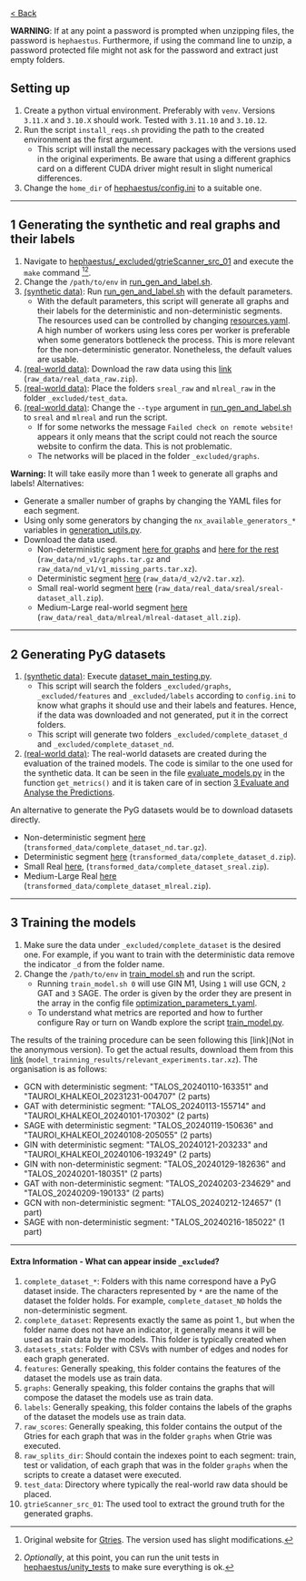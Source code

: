 [< Back](../README.md)


**WARNING**: If at any point a password is prompted when unzipping files, the password is `hephaestus`. Furthermore, if using the command line to unzip, a password protected file might not ask for the password and extract just empty folders.

## Setting up

1. Create a python virtual environment. Preferably with `venv`. Versions `3.11.X` and `3.10.X` should work. Tested with `3.11.10` and `3.10.12`.
2. Run the script `install_reqs.sh` providing the path to the created environment as the first argument.
    * This script will install the necessary packages with the versions used in the original experiments. Be aware that using a different graphics card on a different CUDA driver might result in slight numerical differences.
3. Change the `home_dir` of [hephaestus/config.ini](./config.ini) to a suitable one.

---

## 1 Generating the synthetic and real graphs and their labels

1. Navigate to [hephaestus/_excluded/gtrieScanner_src_01](./_excluded/gtrieScanner_src_01) and execute the `make` command [^1][^2].
2. Change the `/path/to/env` in [run_gen_and_label.sh](../run_gen_and_label.sh).
3. <u>(synthetic data)</u>: Run [run_gen_and_label.sh](../run_gen_and_label.sh) with the default parameters.
    * With the default parameters, this script will generate all graphs and their labels for the deterministic and non-deterministic segments. The resources used can be controlled by changing [resources.yaml](./_configs/resources/resources.yaml). A high number of workers using less cores per worker is preferable when some generators bottleneck the process. This is more relevant for the non-deterministic generator. Nonetheless, the default values are usable.
4. <u>(real-world data)</u>: Download the raw data using this [link](https://figshare.com/s/794d3e3dc66ee09c0e86 "Figshare: raw_data/real_data_raw.zip") (`raw_data/real_data_raw.zip`).
5. <u>(real-world data)</u>: Place the folders `sreal_raw` and `mlreal_raw` in the folder `_excluded/test_data`.
6. <u>(real-world data)</u>: Change the `--type` argument in [run_gen_and_label.sh](../run_gen_and_label.sh) to `sreal` and `mlreal` and run the script.
    * If for some networks the message `Failed check on remote website!` appears it only means that the script could not reach the source website to confirm the data. This is not problematic.
    * The networks will be placed in the folder `_excluded/graphs`.

**Warning:** It will take easily more than 1 week to generate all graphs and labels! Alternatives:
- Generate a smaller number of graphs by changing the YAML files for each segment.
- Using only some generators by changing the `nx_available_generators_*` variables in [generation_utils.py](./graph_generation/synthetic/generation_utils.py).
- Download the data used.
    * Non-deterministic segment [here for graphs](https://figshare.com/s/794d3e3dc66ee09c0e86 "Figshare: raw_data/nd_v1/graphs.tar.gz") and [here for the rest](https://figshare.com/s/794d3e3dc66ee09c0e86 "Figshare: raw_data/nd_v1/v1_missing_parts.tar.xz") (`raw_data/nd_v1/graphs.tar.gz` and `raw_data/nd_v1/v1_missing_parts.tar.xz`).
    * Deterministic segment [here](https://figshare.com/s/794d3e3dc66ee09c0e86 "Figshare: raw_data/d_v2/v2.tar.xz") (`raw_data/d_v2/v2.tar.xz`).
    * Small real-world segment [here](https://figshare.com/s/794d3e3dc66ee09c0e86 "Figshare: raw_data/real_data/sreal/sreal-dataset_all.zip") (`raw_data/real_data/sreal/sreal-dataset_all.zip`).
    * Medium-Large real-world segment [here](https://figshare.com/s/794d3e3dc66ee09c0e86 "Figshare: raw_data/real_data/mlreal/mlreal-dataset_all.zip") (`raw_data/real_data/mlreal/mlreal-dataset_all.zip`).

---

## 2 Generating PyG datasets

1. <u>(synthetic data)</u>: Execute [dataset_main_testing.py](./dataset_creation/dataset_main_testing.py).
    * This script will search the folders `_excluded/graphs`, `_excluded/features` and `_excluded/labels` according to `config.ini` to know what graphs it should use and their labels and features. Hence, if the data was downloaded and not generated, put it in the correct folders.
    * This script will generate two folders `_excluded/complete_dataset_d` and `_excluded/complete_dataset_nd`. 
2. <u>(real-world data)</u>: The real-world datasets are created during the evaluation of the trained models. The code is similar to the one used for the synthetic data. It can be seen in the file [evaluate_models.py](../hephaestus_lab/evaluation/evaluate_predictions/evaluate_models.py) in the function `get_metrics()` and it is taken care of in section [3 Evaluate and Analyse the Predictions](../hephaestus_lab/README.md#3-evaluate-and-analyse-the-predictions).


An alternative to generate the PyG datasets would be to download datasets directly.
- Non-deterministic segment [here](https://figshare.com/s/794d3e3dc66ee09c0e86 "Figshare: transformed_data/complete_dataset_nd.tar.gz") (`transformed_data/complete_dataset_nd.tar.gz`).
- Deterministic segment [here](https://figshare.com/s/794d3e3dc66ee09c0e86 "Figshare: transformed_data/complete_dataset_d.zip") (`transformed_data/complete_dataset_d.zip`).
- Small Real [here](https://figshare.com/s/794d3e3dc66ee09c0e86 "Figshare: transformed_data/complete_dataset_sreal.zip"), (`transformed_data/complete_dataset_sreal.zip`).
- Medium-Large Real [here](https://figshare.com/s/794d3e3dc66ee09c0e86 "Figshare: transformed_data/complete_dataset_mlreal.zip") (`transformed_data/complete_dataset_mlreal.zip`).

---

## 3 Training the models

1. Make sure the data under `_excluded/complete_dataset` is the desired one. For example, if you want to train with the deterministic data remove the indicator `_d` from the folder name.
2. Change the `/path/to/env` in [train_model.sh](../train_model.sh) and run the script.
    * Running `train_model.sh 0` will use GIN M1, Using `1` will use GCN, `2` GAT and `3` SAGE. The order is given by the order they are present in the array in the config file [optimization_parameters_t.yaml](./_configs/classification_engine_v1/optimization/optimization_parameters_t.yaml).
    * To understand what metrics are reported and how to further configure Ray or turn on Wandb explore the script [train_model.py](./training/train_model.py).

The results of the training procedure can be seen following this [link](Not in the anonymous version). To get the actual results, download them from this [link](https://figshare.com/s/794d3e3dc66ee09c0e86 "Figshare: model_trainning_results/relevant_experiments.tar.xz") (`model_trainning_results/relevant_experiments.tar.xz`). The organisation is as follows:
* GCN with deterministic segment: "TALOS_20240110-163351" and "TAUROI_KHALKEOI_20231231-004707" (2 parts)
* GAT with deterministic segment: "TALOS_20240113-155714" and "TAUROI_KHALKEOI_20240101-170302" (2 parts)
* SAGE with deterministic segment: "TALOS_20240119-150636" and "TAUROI_KHALKEOI_20240108-205055" (2 parts)
* GIN with deterministic segment: "TALOS_20240121-203233" and "TAUROI_KHALKEOI_20240106-193249" (2 parts)
* GIN with non-deterministic segment: "TALOS_20240129-182636" and "TALOS_20240201-180351" (2 parts)
* GAT with non-deterministic segment: "TALOS_20240203-234629" and "TALOS_20240209-190133" (2 parts)
* GCN with non-deterministic segment: "TALOS_20240212-124657" (1 part)
* SAGE with non-deterministic segment: "TALOS_20240216-185022" (1 part)

---

#### Extra Information - What can appear inside `_excluded`?

1. `complete_dataset_*`: Folders with this name correspond have a PyG dataset inside. The characters represented by `*` are the name of the dataset the folder holds. For example, `complete_dataset_ND` holds the non-deterministic segment.
2. `complete_dataset`: Represents exactly the same as point 1., but when the folder name does not have an indicator, it generally means it will be used as train data by the models. This folder is typically created when
3. `datasets_stats`: Folder with CSVs with number of edges and nodes for each graph generated.
4. `features`: Generally speaking, this folder contains the features of the dataset the models use as train data. 
5. `graphs`: Generally speaking, this folder contains the graphs that will compose the dataset the models use as train data.
6. `labels`: Generally speaking, this folder contains the labels of the graphs of the dataset the models use as train data.
7. `raw_scores`: Generally speaking, this folder contains the output of the Gtries for each graph that was in the folder `graphs` when Gtrie was executed.
8. `raw_splits_dir`: Should contain the indexes point to each segment: train, test or validation, of each graph that was in the folder `graphs` when the scripts to create a dataset were executed.
9. `test_data`: Directory where typically the real-world raw data should be placed.
10. `gtrieScanner_src_01`: The used tool to extract the ground truth for the generated graphs.


[^1]: Original website for [Gtries](https://www.dcc.fc.up.pt/gtries/). The version used has slight modifications.
[^2]: *Optionally*, at this point, you can run the unit tests in [hephaestus/unity_tests](./unity_tests) to make sure everything is ok.
